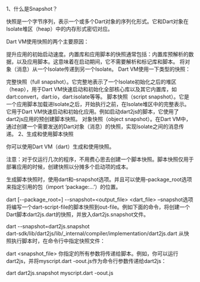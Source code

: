 1、什么是Snapshot？

快照是一个字节序列，表示一个或多个Dart对象的序列化形式。它和Dart对象在Isolate堆区（heap）中的内存形式密切对应。

Dart VM使用快照的两个主要原因：

提升应用的初始启动速度。内置库和应用脚本的快照通常包括：内置库预解析的数据，以及应用脚本。这意味着在启动期间，它不需要解析和标记库和脚本。
将对象（消息）从一个Isolate传递到另一个Isolate。
Dart VM使用一下类型的快照：

完整快照（full snapshot）。它完整地表示了一个Isolate初始化之后的堆区（heap），用于Dart VM快速启动和初始化全部核心库以及其它内置库，如dart:convert，dart:io，dart:isolate等等。
脚本快照（script snapshot）。它是一个应用脚本加载进Isolate之后，开始执行之前，在Isolate堆区中的完整表示。它用于Dart VM快速启动和初始化应用。例如启动dart2js的脚本，它使用了dart2js应用的预创建脚本快照。
对象快照（object snapshot）。在Dart VM中，通过创建一个需要发送的Dart对象（消息）的快照，实现Isolate之间的消息传递。
2、生成和使用脚本快照

你可以使用Dart VM（dart）生成和使用快照。

注意：对于仅运行几次的程序，不用费心思去创建一个脚本快照。脚本快照仅用于部署应用的时候，创建快照以分摊多个启动项的成本。

生成脚本快照时，使用dart和–snapshot选项。并且可以使用–package_root选项来指定引用的包（import ‘package:…’）的位置。

dart [--package_root=<path>] --snapshot=<output_file> <dart_file>
–snapshot选项将编写一个dart-script-file的脚本快照到out-file。例如下面的命令，将创建一个Dart脚本dart2js.dart的快照，并放入dart2js.snapshot文件。

dart --snapshot=dart2js.snapshot \
dart-sdk/lib/dart2js/lib/_internal/compiler/implementation/dart2js.dart
从快照执行脚本时，在命令行中指定快照文件：

dart <snapshot_file> <args>
你指定的所有参数将传递给脚本。例如，你可以运行dart2js，并将myscript.dart -oout.js作为命令行参数传递给dart2js：

dart dart2js.snapshot myscript.dart -oout.js